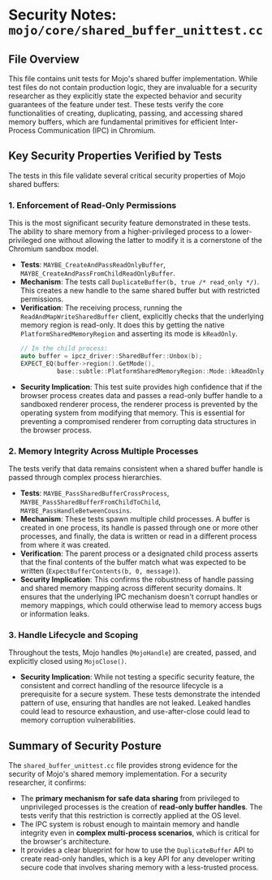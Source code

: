 # Security Notes: `mojo/core/shared_buffer_unittest.cc`

## File Overview

This file contains unit tests for Mojo's shared buffer implementation. While test files do not contain production logic, they are invaluable for a security researcher as they explicitly state the expected behavior and security guarantees of the feature under test. These tests verify the core functionalities of creating, duplicating, passing, and accessing shared memory buffers, which are fundamental primitives for efficient Inter-Process Communication (IPC) in Chromium.

## Key Security Properties Verified by Tests

The tests in this file validate several critical security properties of Mojo shared buffers:

### 1. Enforcement of Read-Only Permissions

This is the most significant security feature demonstrated in these tests. The ability to share memory from a higher-privileged process to a lower-privileged one without allowing the latter to modify it is a cornerstone of the Chromium sandbox model.

-   **Tests**: `MAYBE_CreateAndPassReadOnlyBuffer`, `MAYBE_CreateAndPassFromChildReadOnlyBuffer`.
-   **Mechanism**: The tests call `DuplicateBuffer(b, true /* read_only */)`. This creates a new handle to the same shared buffer but with restricted permissions.
-   **Verification**: The receiving process, running the `ReadAndMapWriteSharedBuffer` client, explicitly checks that the underlying memory region is read-only. It does this by getting the native `PlatformSharedMemoryRegion` and asserting its mode is `kReadOnly`.
    ```cpp
    // In the child process:
    auto buffer = ipcz_driver::SharedBuffer::Unbox(b);
    EXPECT_EQ(buffer->region().GetMode(),
              base::subtle::PlatformSharedMemoryRegion::Mode::kReadOnly);
    ```
-   **Security Implication**: This test suite provides high confidence that if the browser process creates data and passes a read-only buffer handle to a sandboxed renderer process, the renderer process is prevented by the operating system from modifying that memory. This is essential for preventing a compromised renderer from corrupting data structures in the browser process.

### 2. Memory Integrity Across Multiple Processes

The tests verify that data remains consistent when a shared buffer handle is passed through complex process hierarchies.

-   **Tests**: `MAYBE_PassSharedBufferCrossProcess`, `MAYBE_PassSharedBufferFromChildToChild`, `MAYBE_PassHandleBetweenCousins`.
-   **Mechanism**: These tests spawn multiple child processes. A buffer is created in one process, its handle is passed through one or more other processes, and finally, the data is written or read in a different process from where it was created.
-   **Verification**: The parent process or a designated child process asserts that the final contents of the buffer match what was expected to be written (`ExpectBufferContents(b, 0, message)`).
-   **Security Implication**: This confirms the robustness of handle passing and shared memory mapping across different security domains. It ensures that the underlying IPC mechanism doesn't corrupt handles or memory mappings, which could otherwise lead to memory access bugs or information leaks.

### 3. Handle Lifecycle and Scoping

Throughout the tests, Mojo handles (`MojoHandle`) are created, passed, and explicitly closed using `MojoClose()`.

-   **Security Implication**: While not testing a specific security feature, the consistent and correct handling of the resource lifecycle is a prerequisite for a secure system. These tests demonstrate the intended pattern of use, ensuring that handles are not leaked. Leaked handles could lead to resource exhaustion, and use-after-close could lead to memory corruption vulnerabilities.

## Summary of Security Posture

The `shared_buffer_unittest.cc` file provides strong evidence for the security of Mojo's shared memory implementation. For a security researcher, it confirms:

-   The **primary mechanism for safe data sharing** from privileged to unprivileged processes is the creation of **read-only buffer handles**. The tests verify that this restriction is correctly applied at the OS level.
-   The IPC system is robust enough to maintain memory and handle integrity even in **complex multi-process scenarios**, which is critical for the browser's architecture.
-   It provides a clear blueprint for how to use the `DuplicateBuffer` API to create read-only handles, which is a key API for any developer writing secure code that involves sharing memory with a less-trusted process.